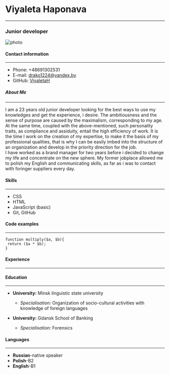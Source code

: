 # Viyaleta Haponava
******
### Junior  developer
![photo](https://media-exp1.licdn.com/dms/image/C4D03AQFMMTSx2yKLyg/profile-displayphoto-shrink_800_800/0/1637931684073?e=1646265600&v=beta&t=ApSCXNfDLMWH9uJAYaq168X1QrqkksPqC4KLxE692AA)

#### Contact information
*****
* Phone: +48691302531
* E-mail: <drako1224@yandex.by>
* GitHub: [ViyaletaH](https://github.com/ViyaletaH)


##### About Me
*****
I am a 23 years old junior developer looking for the best ways to use my knowledges  and get the experience, i desire.
The ambitiousness and the sense of purpose are caused by the maximalism, corresponding to my age. 
At the same time, coupled with the above-mentioned, such personality traits, as compliance and assiduity, entail the high efficiency of work.  It is the time I work on the creation of my expertise, to make it the basis of my professional qualities, that is why I can be easily imbed into the structure of an organization and develop in the priority direction for the job.  
I have worked as a brand manager for two years before i decided to change my life and concentrate on the new sphere. My former jobplace allowed me to polish my English and communicating skills, as far as i was to contact with foringer suppliers every day.   


#### Skills
*****
* CSS
* HTML
* JavaScript (basic)
* Git, GitHub


#### Code examples
*******
```
function multiply($a, $b){
 return ($a * $b);
}
```


#### Experience
*******


#### Education
******
* **University:** Minsk linguistic state university
    + *Specialisation:* Organization of socio-cultural activities with knowledge of foreign languages

* **University:** Gdansk School of Banking
    + *Specialisation:* Forensics


#### Languages
******
* **Russian**-native speaker
* **Polish**-B2
* **English**-B1